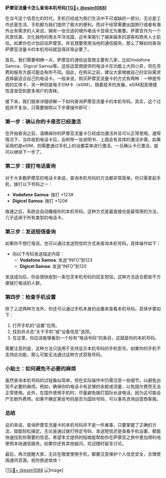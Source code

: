 **萨摩亚流量卡怎么查询本机号码[[TG💪+ @esim1088](https://t.me/s/esim1088)]**

在当今这个信息化的时代，手机已经成为我们生活中不可或缺的一部分。无论是工作还是生活，手机都为我们提供了极大的便利。而对于经常需要出国旅行或者有海外业务需求的人来说，拥有一张合适的境外电话卡显得尤为重要。萨摩亚作为一个风景优美、文化独特的南太平洋岛国，近年来吸引了越来越多的游客和商务人士前往。如果你也计划前往萨摩亚，并且想要使用当地的通信服务，那么了解如何查询萨摩亚流量卡的本机号码就显得非常必要了。

首先，我们需要明确一点，萨摩亚的通信运营商主要有几家，比如Vodafone Samoa、Digicel Samoa等。这些运营商提供的电话卡在功能上大同小异，但在资费和服务方面可能会有所不同。因此，在购买之前，建议大家根据自己的实际需求选择最适合自己的电话卡。一般来说，购买萨摩亚流量卡的方式有两种：一种是传统的实体卡，另一种则是电子SIM卡（eSIM）。随着技术的发展，eSIM因其便捷性逐渐受到更多用户的青睐。

接下来，我们就来详细讲解一下如何查询萨摩亚流量卡的本机号码。其实，这个过程并不复杂，只需要按照以下步骤操作即可：

### 第一步：确认你的卡是否已经激活

在开始查询之前，请确保你的萨摩亚流量卡已经成功激活并且可以正常使用。通常情况下，当你收到电话卡后，会附带一张说明书，上面会有具体的激活步骤。如果采用的是eSIM，则需要通过手机上的设置菜单进行激活。一旦确认卡已激活，就可以继续下一步了。

### 第二步：拨打电话查询

对于大多数萨摩亚的电话卡来说，查询本机号码的方法都非常简单。你只需拿起手机，拨打以下号码之一：

- **Vodafone Samoa**: 拨打 *123#
- **Digicel Samoa**: 拨打 *120#

拨通之后，系统会自动播报你的本机号码。这种方式是最直接也是最常用的方法，几乎适用于所有类型的电话卡。

### 第三步：发送短信查询

如果你不想打电话，也可以通过发送短信的方式来查询本机号码。具体操作如下：

- 向以下号码发送指定内容：
  - **Vodafone Samoa**: 发送“INFO”到123
  - **Digicel Samoa**: 发送“INFO”到120

发送成功后，你会很快收到一条包含本机号码的回复短信。这种方法适合那些不方便拨打电话的人群。

### 第四步：检查手机设置

除了上述两种方法外，你还可以通过手机本身的设置来查看本机号码。具体步骤如下：

1. 打开手机的“设置”应用。
2. 找到并点击“关于手机”或“设备信息”选项。
3. 在这里，你应该能够看到一个标有“电话号码”的条目，这就是你的本机号码。

需要注意的是，这种方法只适用于支持显示本机号码的手机型号。如果你的手机不支持此功能，那么可能无法通过这种方式获取号码。

### 小贴士：如何避免不必要的麻烦

虽然查询本机号码的过程看似简单，但在实际操作中仍需注意一些细节，以避免出现不必要的麻烦。例如，确保你的电话卡有足够的余额或流量，以免因欠费而无法正常使用。此外，在国外使用手机时，尽量避免拨打国际长途电话，因为这可能会产生额外费用。如果不确定某些号码是否为国际号码，可以事先咨询运营商客服。

### 总结

总的来说，查询萨摩亚流量卡的本机号码并不是一件难事，只要掌握了正确的方法，就能轻松搞定。无论是通过拨打特定号码、发送短信还是查看手机设置，都能快速找到你需要的信息。希望本文提供的指南能帮助你在萨摩亚之旅中更加顺利地使用本地通信服务。如果你还有其他疑问，欢迎随时留言讨论。

最后，再次提醒大家，无论在哪里使用手机，都要注意保护个人信息安全，合理使用通讯资源。祝你旅途愉快！

[[TG💪+ @esim1088](https://t.me/s/esim1088) ![Image](https://i.postimg.cc/4NQfJmqS/Snipaste-2025-05-13-00-14-12.png)]
